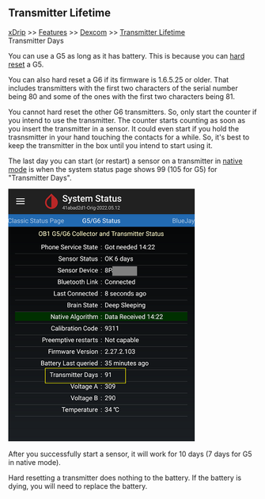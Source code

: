 ## Transmitter Lifetime
[xDrip](../README.md) >> [Features](./Features_page) >> [Dexcom](./Dexcom_page) >> [Transmitter Lifetime](./Transmitter-lifetime)  
  Transmitter Days
  
You can use a G5 as long as it has battery.  This is because you can [hard reset](./Hard-Reset.md) a G5.  

You can also hard reset a G6 if its firmware is 1.6.5.25 or older.  That includes transmitters with the first two characters of the serial number being 80 and some of the ones with the first two characters being 81.  

You cannot hard reset the other G6 transmitters.  So, only start the counter if you intend to use the transmitter.  The counter starts counting as soon as you insert the transmitter in a sensor.   It could even start if you hold the trasnsmitter in your hand touching the contacts for a while.  So, it's best to keep the transmitter in the box until you intend to start using it.  

The last day you can start (or restart) a sensor on a transmitter in [native mode](./Native-Algorithm.md) is when the system status page shows 99 (105 for G5) for "Transmitter Days".  
  
![](./images/TransmitterDays.png)  
  
After you successfully start a sensor, it will work for 10 days (7 days for G5 in native mode).  

Hard resetting a transmitter does nothing to the battery.  If the battery is dying, you will need to replace the battery.  
